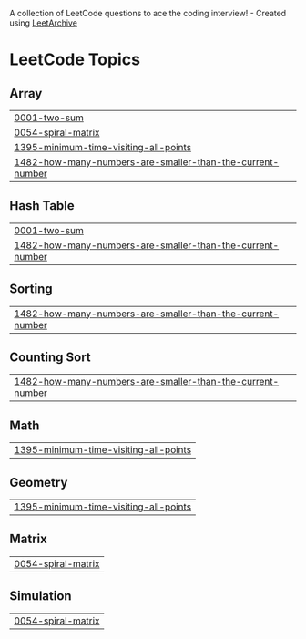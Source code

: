 A collection of LeetCode questions to ace the coding interview! - Created using [LeetArchive](https://github.com/anujlunawat/LeetArchive)


<!---LeetCode Topics Start-->
# LeetCode Topics
## Array
|  |
| ------- |
| [0001-two-sum](https://github.com/rakibyte/DSA/tree/main/LeetCode/0001-two-sum) |
| [0054-spiral-matrix](https://github.com/rakibyte/DSA/tree/main/LeetCode/0054-spiral-matrix) |
| [1395-minimum-time-visiting-all-points](https://github.com/rakibyte/DSA/tree/main/LeetCode/1395-minimum-time-visiting-all-points) |
| [1482-how-many-numbers-are-smaller-than-the-current-number](https://github.com/rakibyte/DSA/tree/main/LeetCode/1482-how-many-numbers-are-smaller-than-the-current-number) |
## Hash Table
|  |
| ------- |
| [0001-two-sum](https://github.com/rakibyte/DSA/tree/main/LeetCode/0001-two-sum) |
| [1482-how-many-numbers-are-smaller-than-the-current-number](https://github.com/rakibyte/DSA/tree/main/LeetCode/1482-how-many-numbers-are-smaller-than-the-current-number) |
## Sorting
|  |
| ------- |
| [1482-how-many-numbers-are-smaller-than-the-current-number](https://github.com/rakibyte/DSA/tree/main/LeetCode/1482-how-many-numbers-are-smaller-than-the-current-number) |
## Counting Sort
|  |
| ------- |
| [1482-how-many-numbers-are-smaller-than-the-current-number](https://github.com/rakibyte/DSA/tree/main/LeetCode/1482-how-many-numbers-are-smaller-than-the-current-number) |
## Math
|  |
| ------- |
| [1395-minimum-time-visiting-all-points](https://github.com/rakibyte/DSA/tree/main/LeetCode/1395-minimum-time-visiting-all-points) |
## Geometry
|  |
| ------- |
| [1395-minimum-time-visiting-all-points](https://github.com/rakibyte/DSA/tree/main/LeetCode/1395-minimum-time-visiting-all-points) |
## Matrix
|  |
| ------- |
| [0054-spiral-matrix](https://github.com/rakibyte/DSA/tree/main/LeetCode/0054-spiral-matrix) |
## Simulation
|  |
| ------- |
| [0054-spiral-matrix](https://github.com/rakibyte/DSA/tree/main/LeetCode/0054-spiral-matrix) |
<!---LeetCode Topics End-->
